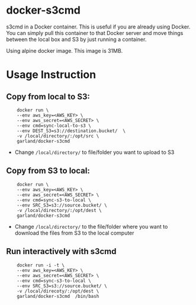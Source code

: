 docker-s3cmd
============

s3cmd in a Docker container.  This is useful if you are already using Docker.
You can simply pull this container to that Docker server and move things between the local box and S3 by just running
a container.

Using alpine docker image.  This image is 31MB.

# Usage Instruction

## Copy from local to S3:

        docker run \
        --env aws_key=<AWS_KEY> \
        --env aws_secret=<AWS_SECRET> \
        --env cmd=sync-local-to-s3 \
        --env DEST_S3=s3://destination.bucket/  \
        -v /local/directory/:/opt/src \
        garland/docker-s3cmd

* Change `/local/directory/` to file/folder you want to upload to S3

## Copy from S3 to local:

        docker run \
        --env aws_key=<AWS_KEY> \
        --env aws_secret=<AWS_SECRET> \
        --env cmd=sync-s3-to-local \
        --env SRC_S3=s3://source.bucket/ \
        -v /local/directory/:/opt/dest \
        garland/docker-s3cmd

* Change `/local/directory/` to the file/folder where you want to download the files from S3 to the local computer

## Run interactively with s3cmd

        docker run -i -t \
        --env aws_key=<AWS_KEY> \
        --env aws_secret=<AWS_SECRET> \
        --env cmd=sync-s3-to-local \
        --env SRC_S3=s3://source.bucket/ \
        -v /local/direcoty/:/opt/dest \
        garland/docker-s3cmd  /bin/bash
